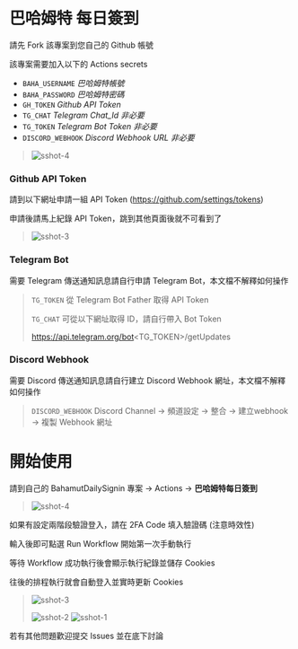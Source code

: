 # 巴哈姆特 每日簽到
請先 Fork 該專案到您自己的 Github 帳號

該專案需要加入以下的 Actions secrets
* ```BAHA_USERNAME``` _巴哈姆特帳號_
* ```BAHA_PASSWORD``` _巴哈姆特密碼_
* ```GH_TOKEN``` _Github API Token_
* ```TG_CHAT``` _Telegram Chat_Id_ *非必要*
* ```TG_TOKEN``` _Telegram Bot Token_ *非必要*
* ```DISCORD_WEBHOOK``` _Discord Webhook URL_ *非必要*

> ![sshot-4](https://user-images.githubusercontent.com/7044575/175803790-74da35ac-4a33-48c6-b103-0b9169977752.png)

### Github API Token
請到以下網址申請一組 API Token (https://github.com/settings/tokens)

申請後請馬上紀錄 API Token，跳到其他頁面後就不可看到了

> ![sshot-3](https://user-images.githubusercontent.com/7044575/175803719-4d521d2c-8124-4e56-b090-f526acda911c.png)

### Telegram Bot
需要 Telegram 傳送通知訊息請自行申請 Telegram Bot，本文檔不解釋如何操作

> ```TG_TOKEN``` 從 Telegram Bot Father 取得 API Token
>
> ```TG_CHAT``` 可從以下網址取得 ID，請自行帶入 Bot Token
>
> https://api.telegram.org/bot<TG_TOKEN>/getUpdates

### Discord Webhook
需要 Discord 傳送通知訊息請自行建立 Discord Webhook 網址，本文檔不解釋如何操作

> ```DISCORD_WEBHOOK``` Discord Channel -> 頻道設定 -> 整合 -> 建立webhook -> 複製 Webhook 網址

# 開始使用
請到自己的 BahamutDailySignin 專案 -> Actions -> **巴哈姆特每日簽到**

> ![sshot-4](https://user-images.githubusercontent.com/7044575/176356890-6bcc55c4-ae00-4fdd-aacd-b8d1155b2354.png)

如果有設定兩階段驗證登入，請在 2FA Code 填入驗證碼 (注意時效性)

輸入後即可點選 Run Workflow 開始第一次手動執行

等待 Workflow 成功執行後會顯示執行紀錄並儲存 Cookies

往後的排程執行就會自動登入並實時更新 Cookies

> ![sshot-3](https://user-images.githubusercontent.com/7044575/176356715-a653782a-789b-44e4-8f4e-2cddd0cf7d61.png)
> 
> ![sshot-2](https://user-images.githubusercontent.com/7044575/176356442-84eaabb1-d254-4bd0-9f72-9eaf1c02435d.png)
> ![sshot-1](https://user-images.githubusercontent.com/7044575/176356233-059c2b80-5cf4-4d55-8f31-7ef0ae0f111b.png)

若有其他問題歡迎提交 Issues 並在底下討論
